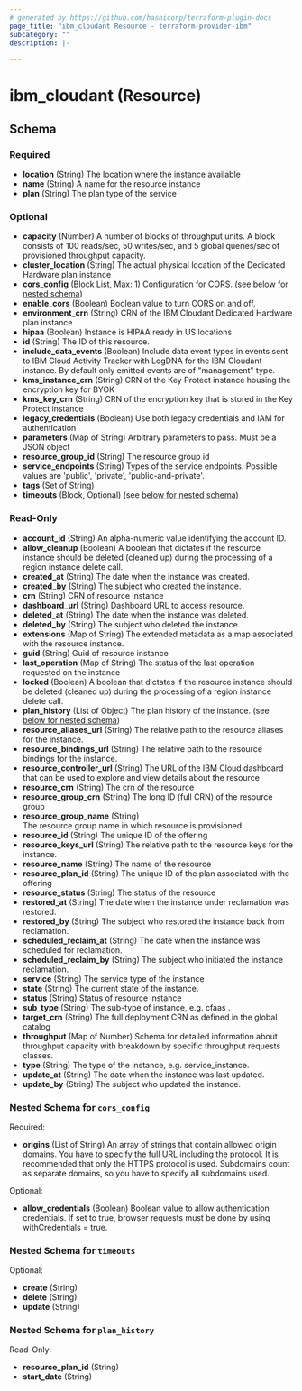 ```yaml
---
# generated by https://github.com/hashicorp/terraform-plugin-docs
page_title: "ibm_cloudant Resource - terraform-provider-ibm"
subcategory: ""
description: |-
  
---
```


# ibm_cloudant (Resource)





<!-- schema generated by tfplugindocs -->
## Schema

### Required

- **location** (String) The location where the instance available
- **name** (String) A name for the resource instance
- **plan** (String) The plan type of the service

### Optional

- **capacity** (Number) A number of blocks of throughput units. A block consists of 100 reads/sec, 50 writes/sec, and 5 global queries/sec of provisioned throughput capacity.
- **cluster_location** (String) The actual physical location of the Dedicated Hardware plan instance
- **cors_config** (Block List, Max: 1) Configuration for CORS. (see [below for nested schema](#nestedblock--cors_config))
- **enable_cors** (Boolean) Boolean value to turn CORS on and off.
- **environment_crn** (String) CRN of the IBM Cloudant Dedicated Hardware plan instance
- **hipaa** (Boolean) Instance is HIPAA ready in US locations
- **id** (String) The ID of this resource.
- **include_data_events** (Boolean) Include data event types in events sent to IBM Cloud Activity Tracker with LogDNA for the IBM Cloudant instance. By default only emitted events are of "management" type.
- **kms_instance_crn** (String) CRN of the Key Protect instance housing the encryption key for BYOK
- **kms_key_crn** (String) CRN of the encryption key that is stored in the Key Protect instance
- **legacy_credentials** (Boolean) Use both legacy credentials and IAM for authentication
- **parameters** (Map of String) Arbitrary parameters to pass. Must be a JSON object
- **resource_group_id** (String) The resource group id
- **service_endpoints** (String) Types of the service endpoints. Possible values are 'public', 'private', 'public-and-private'.
- **tags** (Set of String)
- **timeouts** (Block, Optional) (see [below for nested schema](#nestedblock--timeouts))

### Read-Only

- **account_id** (String) An alpha-numeric value identifying the account ID.
- **allow_cleanup** (Boolean) A boolean that dictates if the resource instance should be deleted (cleaned up) during the processing of a region instance delete call.
- **created_at** (String) The date when the instance was created.
- **created_by** (String) The subject who created the instance.
- **crn** (String) CRN of resource instance
- **dashboard_url** (String) Dashboard URL to access resource.
- **deleted_at** (String) The date when the instance was deleted.
- **deleted_by** (String) The subject who deleted the instance.
- **extensions** (Map of String) The extended metadata as a map associated with the resource instance.
- **guid** (String) Guid of resource instance
- **last_operation** (Map of String) The status of the last operation requested on the instance
- **locked** (Boolean) A boolean that dictates if the resource instance should be deleted (cleaned up) during the processing of a region instance delete call.
- **plan_history** (List of Object) The plan history of the instance. (see [below for nested schema](#nestedatt--plan_history))
- **resource_aliases_url** (String) The relative path to the resource aliases for the instance.
- **resource_bindings_url** (String) The relative path to the resource bindings for the instance.
- **resource_controller_url** (String) The URL of the IBM Cloud dashboard that can be used to explore and view details about the resource
- **resource_crn** (String) The crn of the resource
- **resource_group_crn** (String) The long ID (full CRN) of the resource group
- **resource_group_name** (String) The resource group name in which resource is provisioned
- **resource_id** (String) The unique ID of the offering
- **resource_keys_url** (String) The relative path to the resource keys for the instance.
- **resource_name** (String) The name of the resource
- **resource_plan_id** (String) The unique ID of the plan associated with the offering
- **resource_status** (String) The status of the resource
- **restored_at** (String) The date when the instance under reclamation was restored.
- **restored_by** (String) The subject who restored the instance back from reclamation.
- **scheduled_reclaim_at** (String) The date when the instance was scheduled for reclamation.
- **scheduled_reclaim_by** (String) The subject who initiated the instance reclamation.
- **service** (String) The service type of the instance
- **state** (String) The current state of the instance.
- **status** (String) Status of resource instance
- **sub_type** (String) The sub-type of instance, e.g. cfaas .
- **target_crn** (String) The full deployment CRN as defined in the global catalog
- **throughput** (Map of Number) Schema for detailed information about throughput capacity with breakdown by specific throughput requests classes.
- **type** (String) The type of the instance, e.g. service_instance.
- **update_at** (String) The date when the instance was last updated.
- **update_by** (String) The subject who updated the instance.

<a id="nestedblock--cors_config"></a>
### Nested Schema for `cors_config`

Required:

- **origins** (List of String) An array of strings that contain allowed origin domains. You have to specify the full URL including the protocol. It is recommended that only the HTTPS protocol is used. Subdomains count as separate domains, so you have to specify all subdomains used.

Optional:

- **allow_credentials** (Boolean) Boolean value to allow authentication credentials. If set to true, browser requests must be done by using withCredentials = true.


<a id="nestedblock--timeouts"></a>
### Nested Schema for `timeouts`

Optional:

- **create** (String)
- **delete** (String)
- **update** (String)


<a id="nestedatt--plan_history"></a>
### Nested Schema for `plan_history`

Read-Only:

- **resource_plan_id** (String)
- **start_date** (String)


